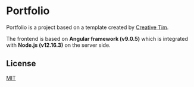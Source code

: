 # Portfolio

Portfolio is a project based on a template created by [Creative Tim](https://github.com/creativetimofficial/black-dashboard-angular).

The frontend is based on __Angular framework (v9.0.5)__ which is integrated with __Node.js (v12.16.3)__ on the server side.

## License
[MIT](https://choosealicense.com/licenses/mit/)
